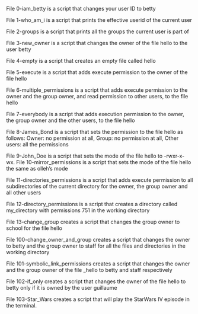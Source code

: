 File 0-iam_betty is a script that changes your user ID to betty

File 1-who_am_i is a script that prints the effective userid of the current user

File 2-groups is a script that prints all the groups the current user is part of

File 3-new_owner is a script that changes the owner of the file hello to the user
betty

File 4-empty is a script that creates an empty file called hello

File 5-execute is a script that adds execute permission to the owner of the file
hello

File 6-multiple_permissions is a script that adds execute permission to the owner
and the group owner, and read permission to other users, to the file hello

File 7-everybody is a script that adds execution permission to the owner, the
group owner and the other users, to the file hello

File 8-James_Bond is a script that sets the permission to the file hello as follows:
Owner: no permission at all, Group: no permission at all, Other users: all the
permissions

File 9-John_Doe is a script that sets the mode of the file hello to -rwxr-x-wx.
File 10-mirror_permissions is a script that sets the mode of the file hello the same
as olleh’s mode

File 11-directories_permissions is a script that adds execute permission to all
subdirectories of the current directory for the owner, the group owner and all
other users

File 12-directory_permissions is a script that creates a directory called
my_directory with permissions 751 in the working directory

File 13-change_group creates a script that changes the group owner to school for
the file hello

File 100-change_owner_and_group creates a script that changes the owner to 
betty and the group owner to staff for all the files and directories in the working 
directory

File 101-symbolic_link_permissions creates a script that changes the owner and 
the group owner of the file _hello to betty and staff respectively

File 102-if_only creates a script that changes the owner of the file hello to betty 
only if it is owned by the user guillaume

File 103-Star_Wars creates a script that will play the StarWars IV episode in the 
terminal.
